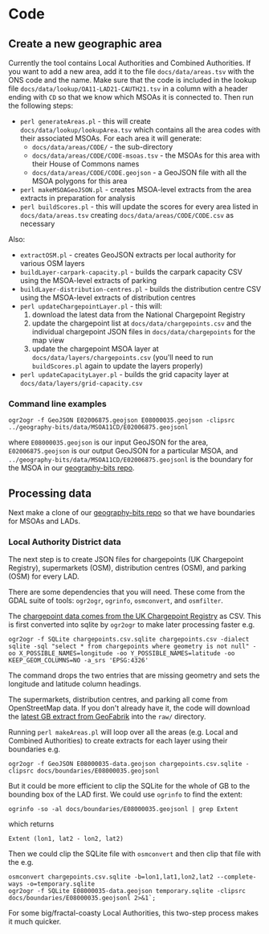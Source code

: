 # Code

## Create a new geographic area

Currently the tool contains Local Authorities and Combined Authorities. If you want to add a new area, add it to the file `docs/data/areas.tsv` with the ONS code and the name. Make sure that the code is included in the lookup file `docs/data/lookup/OA11-LAD21-CAUTH21.tsv` in a column with a header ending with `CD` so that we know which MSOAs it is connected to. Then run the following steps:

  * `perl generateAreas.pl` - this will create `docs/data/lookup/lookupArea.tsv` which contains all the area codes with their associated MSOAs. For each area it will generate:
    * `docs/data/areas/CODE/` - the sub-directory
	* `docs/data/areas/CODE/CODE-msoas.tsv` - the MSOAs for this area with their House of Commons names
	* `docs/data/areas/CODE/CODE.geojson` - a GeoJSON file with all the MSOA polygons for this area
  * `perl makeMSOAGeoJSON.pl`  - creates MSOA-level extracts from the area extracts in preparation for analysis
  * `perl buildScores.pl` - this will update the scores for every area listed in `docs/data/areas.tsv` creating `docs/data/areas/CODE/CODE.csv` as necessary


Also:

  * `extractOSM.pl` - creates GeoJSON extracts per local authority for various OSM layers
  * `buildLayer-carpark-capacity.pl` - builds the carpark capacity CSV using the MSOA-level extracts of parking
  * `buildLayer-distribution-centres.pl` - builds the distribution centre CSV using the MSOA-level extracts of distribution centres
  * `perl updateChargepointLayer.pl` - this will:
     1. download the latest data from the National Chargepoint Registry
	 2. update the chargepoint list at `docs/data/chargepoints.csv` and the individual chargepoint JSON files in `docs/data/chargepoints` for the map view
	 3. update the chargepoint MSOA layer at `docs/data/layers/chargepoints.csv` (you'll need to run `buildScores.pl` again to update the layers properly)
  * `perl updateCapacityLayer.pl` - builds the grid capacity layer at `docs/data/layers/grid-capacity.csv`


### Command line examples


```
ogr2ogr -f GeoJSON E02006875.geojson E08000035.geojson -clipsrc ../geography-bits/data/MSOA11CD/E02006875.geojsonl
```

where `E08000035.geojson` is our input GeoJSON for the area, `E02006875.geojson` is our output GeoJSON for a particular MSOA, and `../geography-bits/data/MSOA11CD/E02006875.geojsonl` is the boundary for the MSOA in our [geography-bits repo](https://github.com/odileeds/geography-bits/).





## Processing data



Next make a clone of our [geography-bits repo](https://github.com/odileeds/geography-bits/) so that we have boundaries for MSOAs and LADs.






### Local Authority District data

The next step is to create JSON files for chargepoints (UK Chargepoint Registry), supermarkets (OSM), distribution centres (OSM), and parking (OSM) for every LAD.

There are some dependencies that you will need. These come from the GDAL suite of tools: `ogr2ogr`, `ogrinfo`, `osmconvert`, and `osmfilter`.

The [chargepoint data comes from the UK Chargepoint Registry](https://chargepoints.dft.gov.uk/api/retrieve/registry/format/csv) as CSV. This is first converted into sqlite by `ogr2ogr` to make later processing faster e.g.

```
ogr2ogr -f SQLite chargepoints.csv.sqlite chargepoints.csv -dialect sqlite -sql "select * from chargepoints where geometry is not null" -oo X_POSSIBLE_NAMES=longitude -oo Y_POSSIBLE_NAMES=latitude -oo KEEP_GEOM_COLUMNS=NO -a_srs 'EPSG:4326'
```

The command drops the two entries that are missing geometry and sets the longitude and latitude column headings.

The supermarkets, distribution centres, and parking all come from OpenStreetMap data. If you don't already have it, the code will download the [latest GB extract from GeoFabrik](https://download.geofabrik.de/europe/great-britain-latest.osm.pbf) into the `raw/` directory.

Running `perl makeAreas.pl` will loop over all the areas (e.g. Local and Combined Authorities) to create extracts for each layer using their boundaries e.g.

```
ogr2ogr -f GeoJSON E08000035-data.geojson chargepoints.csv.sqlite -clipsrc docs/boundaries/E08000035.geojsonl
```

But it could be more efficient to clip the SQLite for the whole of GB to the bounding box of the LAD first. We could use `ogrinfo` to find the extent:

```
ogrinfo -so -al docs/boundaries/E08000035.geojsonl | grep Extent
```

which returns

```
Extent (lon1, lat2 - lon2, lat2)
```

Then we could clip the SQLite file with `osmconvert` and then clip that file with the e.g.

```
osmconvert chargepoints.csv.sqlite -b=lon1,lat1,lon2,lat2 --complete-ways -o=temporary.sqlite
ogr2ogr -f SQLite E08000035-data.geojson temporary.sqlite -clipsrc docs/boundaries/E08000035.geojsonl 2>&1`;
```

For some big/fractal-coasty Local Authorities, this two-step process makes it much quicker.
